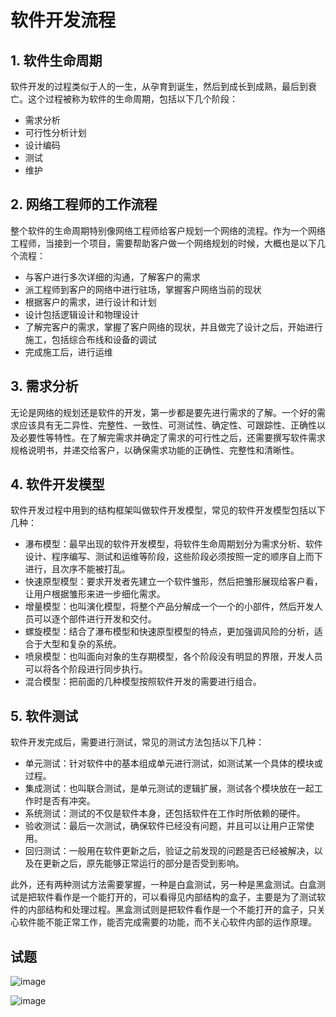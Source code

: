 # 软件开发流程

## 1. 软件生命周期
软件开发的过程类似于人的一生，从孕育到诞生，然后到成长到成熟，最后到衰亡。这个过程被称为软件的生命周期，包括以下几个阶段：
- 需求分析
- 可行性分析计划
- 设计编码
- 测试
- 维护

## 2. 网络工程师的工作流程
整个软件的生命周期特别像网络工程师给客户规划一个网络的流程。作为一个网络工程师，当接到一个项目，需要帮助客户做一个网络规划的时候，大概也是以下几个流程：
- 与客户进行多次详细的沟通，了解客户的需求
- 派工程师到客户的网络中进行驻场，掌握客户网络当前的现状
- 根据客户的需求，进行设计和计划
- 设计包括逻辑设计和物理设计
- 了解完客户的需求，掌握了客户网络的现状，并且做完了设计之后，开始进行施工，包括综合布线和设备的调试
- 完成施工后，进行运维

## 3. 需求分析
无论是网络的规划还是软件的开发，第一步都是要先进行需求的了解。一个好的需求应该具有无二异性、完整性、一致性、可测试性、确定性、可跟踪性、正确性以及必要性等特性。在了解完需求并确定了需求的可行性之后，还需要撰写软件需求规格说明书，并递交给客户，以确保需求功能的正确性、完整性和清晰性。

## 4. 软件开发模型
软件开发过程中用到的结构框架叫做软件开发模型，常见的软件开发模型包括以下几种：
- 瀑布模型：最早出现的软件开发模型，将软件生命周期划分为需求分析、软件设计、程序编写、测试和运维等阶段，这些阶段必须按照一定的顺序自上而下进行，且次序不能被打乱。
- 快速原型模型：要求开发者先建立一个软件雏形，然后把雏形展现给客户看，让用户根据雏形来进一步细化需求。
- 增量模型：也叫演化模型，将整个产品分解成一个一个的小部件，然后开发人员可以逐个部件进行开发和交付。
- 螺旋模型：结合了瀑布模型和快速原型模型的特点，更加强调风险的分析，适合于大型和复杂的系统。
- 喷泉模型：也叫面向对象的生存期模型，各个阶段没有明显的界限，开发人员可以将各个阶段进行同步执行。
- 混合模型：把前面的几种模型按照软件开发的需要进行组合。

## 5. 软件测试
软件开发完成后，需要进行测试，常见的测试方法包括以下几种：
- 单元测试：针对软件中的基本组成单元进行测试，如测试某一个具体的模块或过程。
- 集成测试：也叫联合测试，是单元测试的逻辑扩展，测试各个模块放在一起工作时是否有冲突。
- 系统测试：测试的不仅是软件本身，还包括软件在工作时所依赖的硬件。
- 验收测试：最后一次测试，确保软件已经没有问题，并且可以让用户正常使用。
- 回归测试：一般用在软件更新之后，验证之前发现的问题是否已经被解决，以及在更新之后，原先能够正常运行的部分是否受到影响。

此外，还有两种测试方法需要掌握，一种是白盒测试，另一种是黑盒测试。白盒测试是把软件看作是一个能打开的，可以看得见内部结构的盒子，主要是为了测试软件的内部结构和处理过程。黑盒测试则是把软件看作是一个不能打开的盒子，只关心软件能不能正常工作，能否完成需要的功能，而不关心软件内部的运作原理。

## 试题

![image](https://github.com/anna-symington/web-engineering/assets/160561460/aee13404-bb5b-4736-bf7d-a5b2f88a168d)

![image](https://github.com/anna-symington/web-engineering/assets/160561460/53381bf1-8d12-442f-b18a-b450ca15a1fd)
